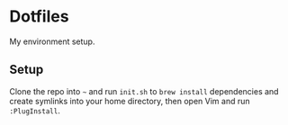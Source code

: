 # Dotfiles 

My environment setup.

## Setup

Clone the repo into `~` and run `init.sh` to `brew install` dependencies and create symlinks into your home directory, then open Vim and run `:PlugInstall`.
